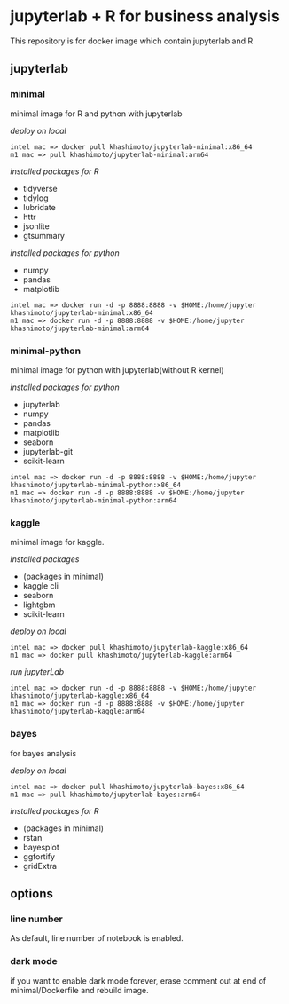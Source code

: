 # jupyterlab + R for business analysis

This repository is for docker image which contain jupyterlab and R

## jupyterlab

### minimal

minimal image for R and python with jupyterlab

*deploy on local*

```
intel mac => docker pull khashimoto/jupyterlab-minimal:x86_64
m1 mac => pull khashimoto/jupyterlab-minimal:arm64
```

*installed packages for R*

- tidyverse
- tidylog
- lubridate
- httr
- jsonlite
- gtsummary

*installed packages for python*

- numpy
- pandas
- matplotlib


```
intel mac => docker run -d -p 8888:8888 -v $HOME:/home/jupyter khashimoto/jupyterlab-minimal:x86_64
m1 mac => docker run -d -p 8888:8888 -v $HOME:/home/jupyter khashimoto/jupyterlab-minimal:arm64

```

### minimal-python

minimal image for python with jupyterlab(without R kernel)

*installed packages for python*

- jupyterlab
- numpy
- pandas
- matplotlib
- seaborn
- jupyterlab-git
- scikit-learn

```
intel mac => docker run -d -p 8888:8888 -v $HOME:/home/jupyter khashimoto/jupyterlab-minimal-python:x86_64
m1 mac => docker run -d -p 8888:8888 -v $HOME:/home/jupyter khashimoto/jupyterlab-minimal-python:arm64

```

### kaggle

minimal image for kaggle.

*installed packages*
- (packages in minimal)
- kaggle cli
- seaborn
- lightgbm
- scikit-learn

*deploy on local*
```
intel mac => docker pull khashimoto/jupyterlab-kaggle:x86_64
m1 mac => docker pull khashimoto/jupyterlab-kaggle:arm64

```

*run jupyterLab*

```
intel mac => docker run -d -p 8888:8888 -v $HOME:/home/jupyter khashimoto/jupyterlab-kaggle:x86_64
m1 mac => docker run -d -p 8888:8888 -v $HOME:/home/jupyter khashimoto/jupyterlab-kaggle:arm64
```

### bayes

for bayes analysis

*deploy on local*

```
intel mac => docker pull khashimoto/jupyterlab-bayes:x86_64
m1 mac => pull khashimoto/jupyterlab-bayes:arm64
```

*installed packages for R*

- (packages in minimal)
- rstan
- bayesplot
- ggfortify
- gridExtra


## options

### line number

As default, line number of notebook is enabled.

### dark mode

if you want to enable dark mode forever, erase comment out at end of minimal/Dockerfile and rebuild image.
